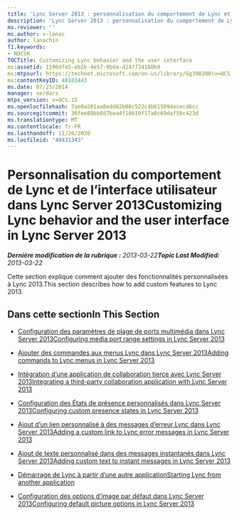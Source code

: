 ```yaml
---
title: 'Lync Server 2013 : personnalisation du comportement de Lync et de l’interface utilisateur'
description: 'Lync Server 2013 : personnalisation du comportement de Lync et de l’interface utilisateur.'
ms.reviewer: ''
ms.author: v-lanac
author: lanachin
f1.keywords:
- NOCSH
TOCTitle: Customizing Lync behavior and the user interface
ms:assetid: 1196dfe5-eb2b-4e57-9bda-d247f341b0b9
ms:mtpsurl: https://technet.microsoft.com/en-us/library/Gg398200(v=OCS.15)
ms:contentKeyID: 48183443
ms.date: 07/23/2014
manager: serdars
mtps_version: v=OCS.15
ms.openlocfilehash: 7ae0a201aa8edd82b08c522c4b615094ececd6cc
ms.sourcegitcommit: 36fee89bb887bea4f18b19f17a8c69daf5bc423d
ms.translationtype: MT
ms.contentlocale: fr-FR
ms.lasthandoff: 11/26/2020
ms.locfileid: "49431343"
---
```

# <a name="customizing-lync-behavior-and-the-user-interface-in-lync-server-2013"></a><span data-ttu-id="c9080-103">Personnalisation du comportement de Lync et de l’interface utilisateur dans Lync Server 2013</span><span class="sxs-lookup"><span data-stu-id="c9080-103">Customizing Lync behavior and the user interface in Lync Server 2013</span></span>

<div data-xmlns="http://www.w3.org/1999/xhtml">

<div class="topic" data-xmlns="http://www.w3.org/1999/xhtml" data-msxsl="urn:schemas-microsoft-com:xslt" data-cs="https://msdn.microsoft.com/">

<div data-asp="https://msdn2.microsoft.com/asp">



</div>

<div id="mainSection">

<div id="mainBody"><span data-ttu-id="c9080-104">

<span> </span></span><span class="sxs-lookup"><span data-stu-id="c9080-104">

<span> </span></span></span>

<span data-ttu-id="c9080-105">_**Dernière modification de la rubrique :** 2013-03-22_</span><span class="sxs-lookup"><span data-stu-id="c9080-105">_**Topic Last Modified:** 2013-03-22_</span></span>

<span data-ttu-id="c9080-106">Cette section explique comment ajouter des fonctionnalités personnalisées à Lync 2013.</span><span class="sxs-lookup"><span data-stu-id="c9080-106">This section describes how to add custom features to Lync 2013.</span></span>

<div>

## <a name="in-this-section"></a><span data-ttu-id="c9080-107">Dans cette section</span><span class="sxs-lookup"><span data-stu-id="c9080-107">In This Section</span></span>

  - [<span data-ttu-id="c9080-108">Configuration des paramètres de plage de ports multimédia dans Lync Server 2013</span><span class="sxs-lookup"><span data-stu-id="c9080-108">Configuring media port range settings in Lync Server 2013</span></span>](lync-server-2013-configuring-media-port-range-settings.md)

  - [<span data-ttu-id="c9080-109">Ajouter des commandes aux menus Lync dans Lync Server 2013</span><span class="sxs-lookup"><span data-stu-id="c9080-109">Adding commands to Lync menus in Lync Server 2013</span></span>](lync-server-2013-adding-commands-to-lync-menus.md)

  - [<span data-ttu-id="c9080-110">Intégration d’une application de collaboration tierce avec Lync Server 2013</span><span class="sxs-lookup"><span data-stu-id="c9080-110">Integrating a third-party collaboration application with Lync Server 2013</span></span>](lync-server-2013-integrating-a-third-party-collaboration-application-with-lync.md)

  - [<span data-ttu-id="c9080-111">Configuration des États de présence personnalisés dans Lync Server 2013</span><span class="sxs-lookup"><span data-stu-id="c9080-111">Configuring custom presence states in Lync Server 2013</span></span>](lync-server-2013-configuring-custom-presence-states.md)

  - [<span data-ttu-id="c9080-112">Ajout d’un lien personnalisé à des messages d’erreur Lync dans Lync Server 2013</span><span class="sxs-lookup"><span data-stu-id="c9080-112">Adding a custom link to Lync error messages in Lync Server 2013</span></span>](lync-server-2013-adding-a-custom-link-to-lync-error-messages.md)

  - [<span data-ttu-id="c9080-113">Ajout de texte personnalisé dans des messages instantanés dans Lync Server 2013</span><span class="sxs-lookup"><span data-stu-id="c9080-113">Adding custom text to instant messages in Lync Server 2013</span></span>](lync-server-2013-adding-custom-text-to-instant-messages.md)

  - [<span data-ttu-id="c9080-114">Démarrage de Lync à partir d’une autre application</span><span class="sxs-lookup"><span data-stu-id="c9080-114">Starting Lync from another application</span></span>](lync-server-2013-starting-lync-from-another-application.md)

  - [<span data-ttu-id="c9080-115">Configuration des options d’image par défaut dans Lync Server 2013</span><span class="sxs-lookup"><span data-stu-id="c9080-115">Configuring default picture options in Lync Server 2013</span></span>](lync-server-2013-configuring-default-picture-options.md)

<span data-ttu-id="c9080-116"></div>

</div>

<span> </span>

</div>

</div>

</span><span class="sxs-lookup"><span data-stu-id="c9080-116"></div>

</div>

<span> </span>

</div>

</div>

</span></span></div>

